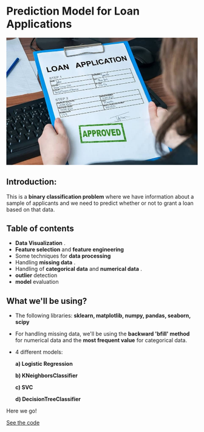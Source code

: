 # Prediction Model for Loan Applications

<img src="https://github.com/thecodemancer/Prediction-Model-for-Loan-applications/blob/eb790cbbb97890309e42dbe1546d4a65153921b3/images/loan_application.jpg" />

## Introduction:

This is a  **binary classification problem** where we have information about a sample of applicants and we need to predict whether or not to grant a loan based on that data.

## Table of contents

* **Data Visualization** .
* **Feature selection** and **feature engineering**   
* Some techniques for **data processing**
* Handling **missing data** .
* Handling of **categorical data** and **numerical data** .
* **outlier** detection
* **model** evaluation

## What we'll be using?

* The following libraries: **sklearn, matplotlib, numpy, pandas, seaborn, scipy**

* For handling missing data, we'll be using the **backward 'bfill' method** for numerical data and the **most frequent value** for categorical data.

* 4 different models:

    **a) Logistic Regression**
    
    **b) KNeighborsClassifier**
    
    **c) SVC**
    
    **d) DecisionTreeClassifier**
    
Here we go!

[See the code](https://github.com/thecodemancer/Prediction-Model-for-Loan-applications/blob/49c8c3ca3cc73a31d51925c019847c08ab2da64f/Prediction_Model_for_Loan_applications.ipynb)
